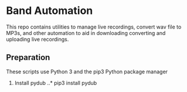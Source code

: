 # Band Automation

This repo contains utilities to manage live recordings, convert wav file to MP3s, and other automation to aid in downloading converting and uploading live recordings.

## Preparation
These scripts use Python 3 and the pip3 Python package manager
1. Install pydub
..* pip3 install pydub

